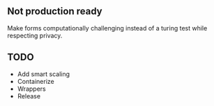 ## Not production ready

Make forms computationally challenging instead of a turing test while respecting privacy.

## TODO

- Add smart scaling
- Containerize
- Wrappers
- Release
